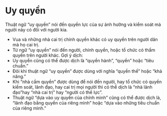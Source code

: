 # Uy quyền

Thuật ngữ “uy quyền” nói đến quyền lực của sự ảnh hưởng và kiểm soát mà người này có đối với người kia.
- Vua và những nhà cai trị chính quyền khác có uy quyền trên người dân mà họ cai trị. 
- Từ ngữ “uy quyền” nói đến người, chính quyền, hoặc tổ chức có thẩm quyền trên người khác.
Gợi ý dịch:
- Uy quyền cũng có thể được dịch là “quyền hành”, “quyền” hoặc “tiêu chuẩn.” 
- Đôi khi thuật ngữ “uy quyền” được dùng với nghĩa “quyền thế” hoặc “khả năng.”
- Khi “nhà cầm quyền” được dùng để nói đến người, hay tổ chức có quyền kiểm soát, lãnh đạo, hay cai trị mọi người thì có thể dịch là “nhà lãnh đạo”hay “nhà cai trị” hay “người có thế lực”.
- Thuật ngữ “dựa vào uy quyền của chính mình” cũng có thể được dịch là, “lãnh đạo bằng quyền của riêng mình” hoặc “dựa vào những tiêu chuẩn của riêng mình.”

